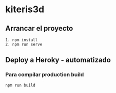 # kiteris3d

## Arrancar el proyecto

```
1. npm install
2. npm run serve
```

## Deploy a Heroky - automatizado

### Para compilar production build

```
npm run build
```
